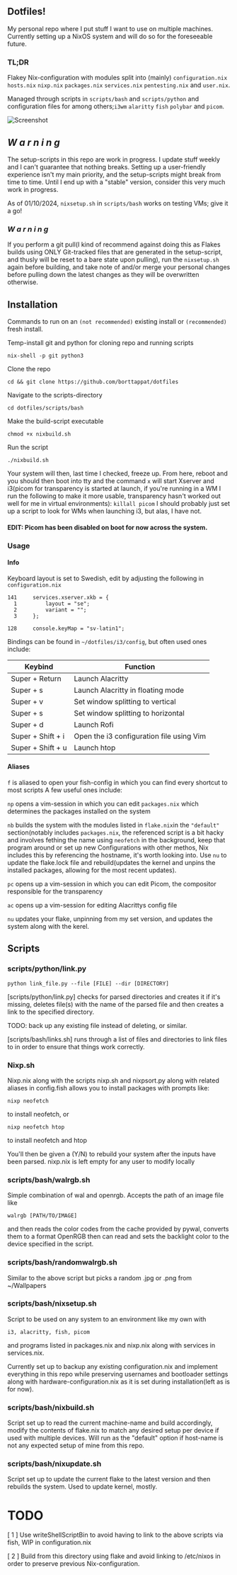 ## Dotfiles!

My personal repo where I put stuff I want to use on multiple machines.
Currently setting up a NixOS system and will do so for the foreseeable future.

### TL;DR
Flakey Nix-configuration with modules split into (mainly) ``configuration.nix`` ``hosts.nix`` ``nixp.nix`` ``packages.nix`` ``services.nix`` ``pentesting.nix``  and ``user.nix``. 

Managed through scripts in ``scripts/bash`` and ``scripts/python`` and configuration files for among others;``i3wm`` ``alaritty`` ``fish`` ``polybar`` and ``picom``.

![Screenshot](https://github.com/borttappat/dotfiles/blob/main/misc/screenshot.png)


## *W a r n i n g*
The setup-scripts in this repo are work in progress. I update stuff weekly and I can't guarantee that nothing breaks. Setting up a user-friendly experience isn't my main priority, and the setup-scripts might break from time to time. Until I end up with a "stable" version, consider this very much work in progress.

As of 01/10/2024, ```nixsetup.sh``` in ``scripts/bash`` works on testing VMs; give it a go!
### *W a r n i n g*
If you perform a git pull(I kind of recommend against doing this as Flakes builds using ONLY Git-tracked files that are generated in the setup-script, and thusly will be reset to a bare state upon pulling), run the ```nixsetup.sh``` again before building, and take note of and/or merge your personal changes before pulling down the latest changes as they will be overwritten otherwise.

## Installation
Commands to run on an ``(not recommended)`` existing install or
``(recommended)`` fresh install.

Temp-install git and python for cloning repo and running scripts
```
nix-shell -p git python3
```
Clone the repo
```
cd && git clone https://github.com/borttappat/dotfiles
```
Navigate to the scripts-directory
```
cd dotfiles/scripts/bash
```
Make the build-script executable
```
chmod +x nixbuild.sh
```
Run the script
```
./nixbuild.sh
```
Your system will then, last time I checked, freeze up. From here, reboot and you should then boot into tty and the command ``x`` will start Xserver and i3(picom for transparency is started at launch, if you're running in a WM I run the following to make it more usable, transparency hasn't worked out well for me in virtual environments): ``killall picom``
I should probably just set up a script to look for WMs when launching i3, but alas, I have not.

#### EDIT: Picom has been disabled on boot for now across the system.

### Usage

#### Info
Keyboard layout is set to Swedish, edit by adjusting the following in ``configuration.nix``
```
141     services.xserver.xkb = {
  1         layout = "se";
  2         variant = "";
  3     };
```
```
128     console.keyMap = "sv-latin1";
```

Bindings can be found in ``~/dotfiles/i3/config``, but often used ones include:


| Keybind | Function |
|---------|----------|
| Super + Return | Launch Alacritty |
| Super + s | Launch Alacritty in floating mode |
| Super + v | Set window splitting to vertical |
| Super + s | Set window splitting to horizontal |
| Super + d | Launch Rofi |
| Super + Shift + i | Open the i3 configuration file using Vim |
| Super + Shift + u | Launch htop |


#### Aliases
``f`` is aliased to open your fish-config in which you can find every shortcut to most scripts
A few useful ones include:

``np`` opens a vim-session in which you can edit ``packages.nix`` which determines the packages installed on the system

``nb`` builds the system with the modules listed in ``flake.nix``in the ``"default"`` section(notably includes ``packages.nix``, the referenced script is a bit hacky and involves fething the name using ``neofetch`` in the background, keep that program around or set up new Configurations with other methos, Nix includes this by referencing the hostname, it's worth looking into. Use ``nu`` to update the flake.lock file and rebuild(updates the kernel and unpins the installed packages, allowing for the most recent updates).

``pc`` opens up a vim-session in which you can edit Picom, the compositor responsible for the transparency

``ac`` opens up a vim-session for editing Alacrittys config file

``nu`` updates your flake, unpinning from my set version, and updates the system along with the kerel.

## Scripts

### scripts/python/link.py
```
python link_file.py --file [FILE] --dir [DIRECTORY]
```

[scripts/python/link.py] checks for parsed directories and creates it if it's missing, deletes file(s) with the name of the parsed file and then creates a link to the specified directory. 

TODO: back up any existing file instead of deleting, or similar.

[scripts/bash/links.sh] runs through a list of files and directories to link files to in order to ensure that things work correctly.


### Nixp.sh
Nixp.nix along with the scripts nixp.sh and nixpsort.py along with related aliases in config.fish allows you to install packages with prompts like:
```
nixp neofetch
```
to install neofetch, or
```
nixp neofetch htop
```
to install neofetch and htop

You'll then be given a (Y/N) to rebuild your system after the inputs have been parsed.
nixp.nix is left empty for any user to modify locally

### scripts/bash/walrgb.sh
Simple combination of wal and openrgb. Accepts the path of an image file like 
```
walrgb [PATH/TO/IMAGE]
```
and then reads the color codes from the cache provided by pywal, converts them to a format OpenRGB then can read and sets the backlight color to the device specified in the script.

### scripts/bash/randomwalrgb.sh
Similar to the above script but picks a random .jpg or .png from ~/Wallpapers

### scripts/bash/nixsetup.sh
Script to be used on any system to an environment like my own with 

``
i3, alacritty, fish, picom
``

and programs listed in packages.nix and nixp.nix along with services in services.nix.

Currently set up to backup any existing configuration.nix and implement everything in this repo while preserving usernames and bootloader settings along with hardware-configuration.nix as it is set during installation(left as is for now).

### scripts/bash/nixbuild.sh
Script set up to read the current machine-name and build accordingly, modify the contents of flake.nix to match any desired setup per device if used with multiple devices. Will run as the "default" option if host-name is not any expected setup of mine from this repo.

### scripts/bash/nixupdate.sh
Script set up to update the current flake to the latest version and then rebuilds the system. Used to update kernel, mostly.

# TODO
[ 1 ] Use writeShellScriptBin to avoid having to link to the above scripts via fish, WIP in configuration.nix

[ 2 ] Build from this directory using flake and avoid linking to /etc/nixos in order to preserve previous Nix-configuration.


